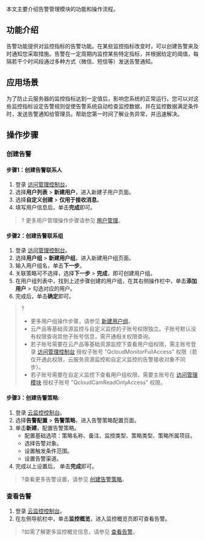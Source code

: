 本文主要介绍告警管理模块的功能和操作流程。

## 功能介绍

告警功能提供对监控指标的告警功能。在某些监控指标改变时，可以创建告警来及时通知您采取措施。告警在一定周期内监控某些特定指标，并根据给定的阈值，每隔若干个时间段通过多种方式（微信、短信等）发送告警通知。

## 应用场景

为了防止云服务器的监控指标达到一定值后，影响您系统的正常运行。您可以对这些监控指标设定告警规则促使告警系统自动检查监控数据，并在监控数据满足条件时，发送告警通知给管理员。帮助您第一时间了解业务异常，并迅速解决。

## 操作步骤

### 创建告警

#### 步骤1：创建告警联系人

1. 登录 [访问管理控制台](https://console.cloud.tencent.com/cam)。
2. 选择**用户列表** > **新建用户**，进入新建子用户页面。
3. 选择**自定义创建** > **仅用于接收消息**。
4. 填写用户信息后，单击**完成**即可。
>? 更多用户管理操作步骤请参见 [用户管理](https://cloud.tencent.com/document/product/598/10599)。


#### 步骤2：创建告警联系组

1. 登录 [访问管理控制台](https://console.cloud.tencent.com/cam)。
2. 选择**用户组** > **新建用户组**，进入新建用户组页面。
3. 输入用户组名，单击**下一步**。
4. 关联策略可不选择，选择**下一步** > **完成**，即可创建用户组。
5. 在用户组列表中，找到上述步骤创建的用户组，在其右侧操作栏中，单击**添加用户** > 勾选对应的用户。
6. 完成后，单击**确定**即可。
> ? 
> - 更多用户组操作步骤，请参见 [新建用户组](https://cloud.tencent.com/document/product/598/14985)。
> - 云产品等基础资源监控与自定义监控的子账号权限独立。子账号默认没有权限查询其他子账号信息，需开通相关权限查询。
>  - 若子账号需要在云产品等基础资源监控下查看用户组权限，需主账号登录 [访问管理控制台](https://console.cloud.tencent.com/cam/policy) 授权子账号 "QcloudMonitorFullAccess" 权限（若仅开通此权限，云服务资源监控和自定义监控的告警接收对象不同步）。
>  - 若子账号需要在自定义监控下查看用户组权限，需要主账号在 [访问管理模块](https://console.cloud.tencent.com/cam/policy) 授权子账号 "QcloudCamReadOnlyAccess" 权限。


#### 步骤3：创建告警策略:
1. 登录 [云监控控制台](https://console.cloud.tencent.com/monitor)。
2. 选择**告警配置** > **告警策略**，进入告警策略配置页面。
3. 单击**新建**，配置告警策略。
   - 配置基础选项：策略名称、备注、监控类型、策略类型、策略所属项目。
   - 选择告警对象。
   - 设置触发条件范围。
   - 设置告警渠道。
4. 完成以上设置后， 单击**完成**即可。
> ?查看更多告警设置，请参见 [创建告警策略](https://cloud.tencent.com/document/product/248/50398)。

### 查看告警

1. 登录 [云监控控制台](https://console.cloud.tencent.com/monitor)。
2. 在左侧导航栏中，单击**监控概览**，进入监控概览页即可查看告警。
> ?如需了解更多监控概览信息，请参见 [查看告警](https://cloud.tencent.com/document/product/248/50395 )。


